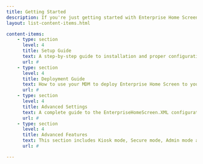 ```yaml
---
title: Getting Started
description: If you're just getting started with Enterprise Home Screen, these guides will ensure a trouble-free experience for from proper setup through the use of advanced features.
layout: list-content-items.html

content-items:
    - type: section
      level: 4
      title: Setup Guide
      text: A step-by-step guide to installation and proper configuration of Enterprise Home Screen on a device 
      url: #
    - type: section
      level: 4
      title: Deployment Guide
      text: How to use your MDM to deploy Enterprise Home Screen to your company's devices
      url: #
    - type: section
      level: 4
      title: Advanced Settings
      text: A complete guide to the EnterpriseHomeScreen.XML configuration file
      url: #
    - type: section
      level: 4
      title: Advanced Features
      text: This section includes Kiosk mode, Secure mode, Admin mode and Certificate usage
      url: #

---    
```


  